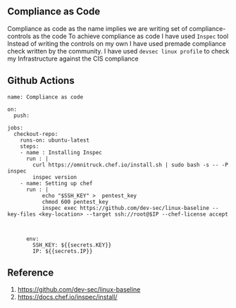 ## Compliance as Code

Compliance as code as the name implies we are writing set of compliance-controls as the code To achieve compliance as code I have used `Inspec` tool Instead of writing the controls on my own I have used premade compliance check written by the community. I have used  `devsec linux profile` to check my Infrastructure against the CIS compliance


## Github Actions

```
name: Compliance as code 

on:
  push:

jobs:
  checkout-repo:
    runs-on: ubuntu-latest
    steps:
    - name : Installing Inspec  
      run : |
        curl https://omnitruck.chef.io/install.sh | sudo bash -s -- -P inspec
        inspec version 
    - name: Setting up chef 
      run : |
           echo "$SSH_KEY" >  pentest_key
           chmod 600 pentest_key
           inspec exec https://github.com/dev-sec/linux-baseline --key-files <key-location> --target ssh://root@$IP --chef-license accept
           
           
           
      env:
        SSH_KEY: ${{secrets.KEY}}
        IP: ${{secrets.IP}}

```

## Reference 

1. https://github.com/dev-sec/linux-baseline
2. https://docs.chef.io/inspec/install/